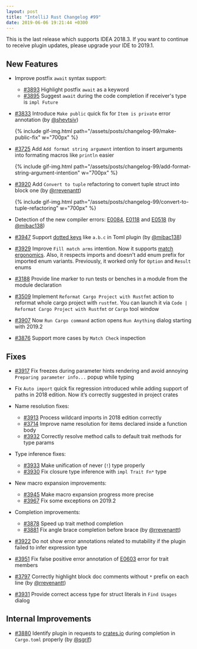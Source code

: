 ```yaml
---
layout: post
title: "IntelliJ Rust Changelog #99"
date: 2019-06-06 19:21:44 +0300
---
```



This is the last release which supports IDEA 2018.3. If you want to continue to
receive plugin updates, please upgrade your IDE to 2019.1.

## New Features

* Improve postfix `await` syntax support:
  * [#3893] Highlight postfix `await` as a keyword
  * [#3895] Suggest `await` during the code completion if receiver's type is `impl Future`

* [#3833] Introduce `Make public` quick fix for `Item is private` error annotation (by [@shevtsiv])

  {% include gif-img.html path="/assets/posts/changelog-99/make-public-fix" w="700px" %}

* [#3725] Add `Add format string argument` intention to insert arguments into formating macros like `println` easier

  {% include gif-img.html path="/assets/posts/changelog-99/add-format-string-argument-intention" w="700px" %}

* [#3920] Add `Convert to tuple` refactoring to convert tuple struct into block one (by [@rrevenantt])

  {% include gif-img.html path="/assets/posts/changelog-99/convert-to-tuple-refactoring" w="700px" %}

* Detection of the new compiler errors: [E0084](https://doc.rust-lang.org/error-index.html#E0084),
[E0118](https://doc.rust-lang.org/error-index.html#E0118) and
[E0518](https://doc.rust-lang.org/error-index.html#E0518) (by [@mibac138])

* [#3947] Support [dotted keys](https://github.com/toml-lang/toml#user-content-keys) like `a.b.c` in Toml plugin (by [@mibac138])

* [#3929] Improve `Fill match arms` intention. Now it supports [match ergonomics](https://github.com/rust-lang/rfcs/blob/master/text/2005-match-ergonomics.md).
Also, it respects imports and doesn't add enum prefix for imported enum variants. Previously, it worked only for `Option` and `Result` enums

* [#3188] Provide line marker to run tests or benches in a module from the module declaration

* [#3509] Implement `Reformat Cargo Project with Rustfmt` action to reformat whole cargo project with `rustfmt`.
You can launch it via `Code | Reformat Cargo Project with Rustfmt` or `Cargo` tool window

* [#3907] Now `Run Cargo command` action opens `Run Anything` dialog starting with 2019.2

* [#3876] Support more cases by `Match Check` inspection

## Fixes

* [#3917] Fix freezes during parameter hints rendering and avoid annoying `Preparing parameter info...` popup while typing

* Fix `Auto import` quick fix regression introduced while adding support of paths in 2018 edition. Now it’s correctly suggested in project crates

* Name resolution fixes:
  * [#3913] Process wildcard imports in 2018 edition correctly
  * [#3714] Improve name resolution for items declared inside a function body
  * [#3932] Correctly resolve method calls to default trait methods for type params

* Type inference fixes:
  * [#3933] Make unification of never (`!`) type properly
  * [#3930] Fix closure type inference with `impl Trait Fn*` type

* New macro expansion improvements:
  * [#3945] Make macro expansion progress more precise
  * [#3967] Fix some exceptions on 2019.2

* Completion improvements:
  * [#3878] Speed up trait method completion
  * [#3881] Fix angle brace completion before brace (by [@rrevenantt])

* [#3922] Do not show error annotations related to mutability if the plugin failed to infer expression type

* [#3951] Fix false positive error annotation of [E0603](https://doc.rust-lang.org/error-index.html#E0603) error for trait members

* [#3797] Correctly highlight block doc comments without `*` prefix on each line (by [@rrevenantt])

* [#3931] Provide correct access type for struct literals in `Find Usages` dialog

## Internal Improvements

* [#3880] Identify plugin in requests to [crates.io](https://crates.io/) during completion in `Cargo.toml` properly (by [@sgrif])



[@mibac138]: https://github.com/mibac138
[@rrevenantt]: https://github.com/rrevenantt
[@sgrif]: https://github.com/sgrif
[@shevtsiv]: https://github.com/shevtsiv



[#3188]: https://github.com/intellij-rust/intellij-rust/pull/3188
[#3509]: https://github.com/intellij-rust/intellij-rust/pull/3509
[#3714]: https://github.com/intellij-rust/intellij-rust/pull/3714
[#3725]: https://github.com/intellij-rust/intellij-rust/pull/3725
[#3797]: https://github.com/intellij-rust/intellij-rust/pull/3797
[#3833]: https://github.com/intellij-rust/intellij-rust/pull/3833
[#3876]: https://github.com/intellij-rust/intellij-rust/pull/3876
[#3878]: https://github.com/intellij-rust/intellij-rust/pull/3878
[#3880]: https://github.com/intellij-rust/intellij-rust/pull/3880
[#3881]: https://github.com/intellij-rust/intellij-rust/pull/3881
[#3893]: https://github.com/intellij-rust/intellij-rust/pull/3893
[#3895]: https://github.com/intellij-rust/intellij-rust/pull/3895
[#3907]: https://github.com/intellij-rust/intellij-rust/pull/3907
[#3913]: https://github.com/intellij-rust/intellij-rust/pull/3913
[#3917]: https://github.com/intellij-rust/intellij-rust/pull/3917
[#3920]: https://github.com/intellij-rust/intellij-rust/pull/3920
[#3922]: https://github.com/intellij-rust/intellij-rust/pull/3922
[#3929]: https://github.com/intellij-rust/intellij-rust/pull/3929
[#3930]: https://github.com/intellij-rust/intellij-rust/pull/3930
[#3931]: https://github.com/intellij-rust/intellij-rust/pull/3931
[#3932]: https://github.com/intellij-rust/intellij-rust/pull/3932
[#3933]: https://github.com/intellij-rust/intellij-rust/pull/3933
[#3945]: https://github.com/intellij-rust/intellij-rust/pull/3945
[#3947]: https://github.com/intellij-rust/intellij-rust/pull/3947
[#3951]: https://github.com/intellij-rust/intellij-rust/pull/3951
[#3967]: https://github.com/intellij-rust/intellij-rust/pull/3967